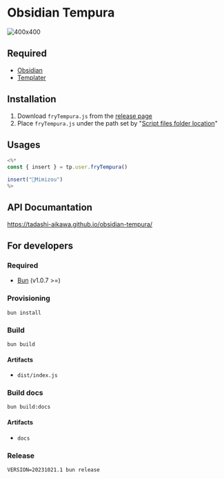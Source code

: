 # Obsidian Tempura

![400x400](https://github.com/tadashi-aikawa/obsidian-tempura/blob/main/logo.png?raw=true)

## Required

- [Obsidian]
- [Templater]

## Installation

1. Download `fryTempura.js` from the [release page]
2. Place `fryTempura.js` under the path set by "[Script files folder location]"

## Usages

```js
<%*
const { insert } = tp.user.fryTempura()

insert("🦉Mimizou")
%>
```

## API Documantation

https://tadashi-aikawa.github.io/obsidian-tempura/

## For developers

### Required

- [Bun] (v1.0.7 >=)

### Provisioning

```console
bun install
```

### Build

```console
bun build
```

#### Artifacts

- `dist/index.js`

### Build docs

```console
bun build:docs
```

#### Artifacts

- `docs`

### Release

```console
VERSION=20231021.1 bun release
```

[Obsidian]: https://obsidian.md/
[Templater]: https://github.com/SilentVoid13/Templater
[Bun]: https://bun.sh/

[release page]: https://github.com/tadashi-aikawa/obsidian-tempura/releases
[Script files folder location]: https://silentvoid13.github.io/Templater/user-functions/script-user-functions.html?highlight=user%20scipts%20function#define-a-script-user-function

